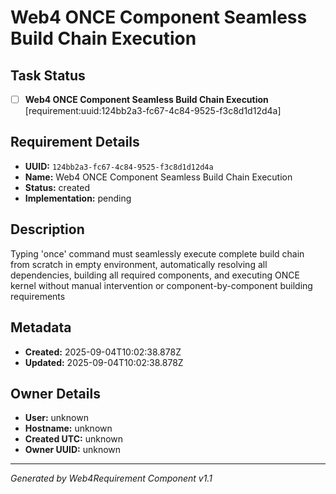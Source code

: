 # Web4 ONCE Component Seamless Build Chain Execution

## Task Status
- [ ] **Web4 ONCE Component Seamless Build Chain Execution** [requirement:uuid:124bb2a3-fc67-4c84-9525-f3c8d1d12d4a]

## Requirement Details

- **UUID:** `124bb2a3-fc67-4c84-9525-f3c8d1d12d4a`
- **Name:** Web4 ONCE Component Seamless Build Chain Execution
- **Status:** created
- **Implementation:** pending

## Description

Typing 'once' command must seamlessly execute complete build chain from scratch in empty environment, automatically resolving all dependencies, building all required components, and executing ONCE kernel without manual intervention or component-by-component building requirements

## Metadata

- **Created:** 2025-09-04T10:02:38.878Z
- **Updated:** 2025-09-04T10:02:38.878Z

## Owner Details

- **User:** unknown
- **Hostname:** unknown
- **Created UTC:** unknown
- **Owner UUID:** unknown

---

*Generated by Web4Requirement Component v1.1*
